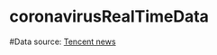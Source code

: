 # coronavirusRealTimeData

   
#Data source: [Tencent news](https://view.inews.qq.com/g2/getOnsInfo?name=disease_h5)

